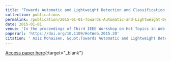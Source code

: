 ```yaml
---
title: "Towards Automatic and Lightweight Detection and Classification of Malicious Web Contents"
collection: publications
permalink: /publication/2015-01-01-Towards-Automatic-and-Lightweight-Detection-and-Classification-of-Malicious-Web-Contents
date: 2015-01-01
venue: 'In the proceedings of Third IEEE Workshop on Hot Topics in Web Systems and Technologies, HotWeb 2015, Washington, DC, USA, November 12-13, 2015'
paperurl: 'https://doi.org/10.1109/HotWeb.2015.20'
citation: ' Aziz Mohaisen, &quot;Towards Automatic and Lightweight Detection and Classification of Malicious Web Contents.&quot; In the proceedings of Third IEEE Workshop on Hot Topics in Web Systems and Technologies, HotWeb 2015, Washington, DC, USA, November 12-13, 2015, 2015.'
---
```

[Access paper here](https://doi.org/10.1109/HotWeb.2015.20){:target="_blank"}
